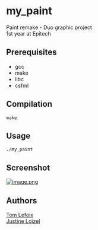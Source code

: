 # my_paint
Paint remake - Duo graphic project <br />
1st year at Epitech <br /> 

## Prerequisites

- gcc
- make
- libc
- csfml

## Compilation

```
make
```
## Usage
```
./my_paint
```

## Screenshot
[![image.png](https://i.postimg.cc/Y9xqZv4G/image.png)](https://postimg.cc/tZYjVCNp)

## Authors
[Tom Lefoix](https://github.com/tlmx25) <br />
[Justine Loizel](https://github.com/justineloizel)
